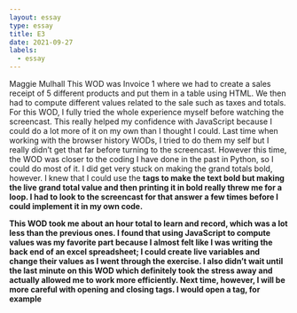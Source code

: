 ```yaml
---
layout: essay
type: essay
title: E3
date: 2021-09-27
labels:
  - essay
---
```


Maggie Mulhall
This WOD was Invoice 1 where we had to create a sales receipt of 5 different products and put them in a table using HTML. We then had to compute different values related to the sale such as taxes and totals. For this WOD, I fully tried the whole experience myself before watching the screencast. This really helped my confidence with JavaScript because I could do a lot more of it on my own than I thought I could. Last time when working with the browser history WODs, I tried to do them my self but I really didn’t get that far before turning to the screencast. However this time, the WOD was closer to the coding I have done in the past in Python, so I could do most of it. I did get very stuck on making the grand totals bold, however. I knew that I could use the <b> tags to make the text bold but making the live grand total value and then printing it in bold really threw me for a loop. I had to look to the screencast for that answer a few times before I could implement it in my own code. 

This WOD took me about an hour total to learn and record, which was a lot less than the previous ones. I found that using JavaScript to compute values was my favorite part because I almost felt like I was writing the back end of an excel spreadsheet; I could create live variables and change their values as I went through the exercise. I also didn’t wait until the last minute on this WOD which definitely took the stress away and actually allowed me to work more efficiently. Next time, however, I will be more careful with opening and closing tags. I would open a tag, for example <script> and then forget to close it later, which really messed up my other code as I was writing. More attention to detail on the next exercise should prove to be beneficial to me in this process.
